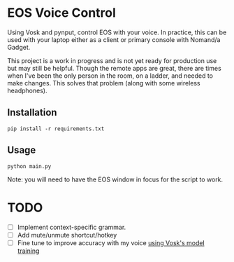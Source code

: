 # EOS Voice Control

Using Vosk and pynput, control EOS with your voice. In practice, this can be used with your laptop either as a client or primary console with Nomand/a Gadget.

This project is a work in progress and is not yet ready for production use but may still be helpful. Though the remote apps are great, there are times when I've been the only person in the room, on a ladder, and needed to make changes. This solves that problem (along with some wireless headphones).



## Installation

```
pip install -r requirements.txt
```

## Usage

```
python main.py
```

Note: you will need to have the EOS window in focus for the script to work.



# TODO
- [ ] Implement context-specific grammar.
- [ ] Add mute/unmute shortcut/hotkey
- [ ] Fine tune to improve accuracy with my voice [using Vosk's model training](https://alphacephei.com/vosk/adaptation#:~:text=Adapting%20the%20acoustic%20model%20with%20finetuning)
